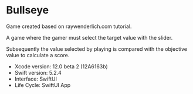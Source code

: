 # Bullseye
Game created based on raywenderlich.com tutorial.

A game where the gamer must select the target value with the slider.

Subsequently the value selected by playing is compared with the objective value to calculate a score.

- Xcode version: 12.0 beta 2 (12A6163b)
- Swift version: 5.2.4
- Interface: SwiftUI
- Life Cycle: SwiftUI App
 
